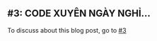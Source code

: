 ## #3: CODE XUYÊN NGÀY NGHỈ... 

To discuss about this blog post, go to [#3](https://github.com/ngxson/blog-comments/issues/3)

<!-- {"issue":3} -->